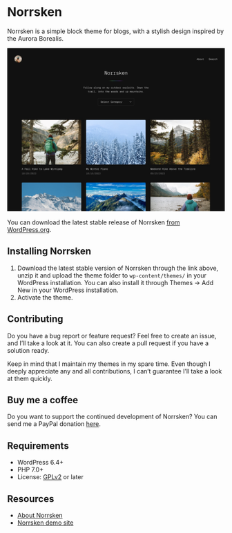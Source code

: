 # Norrsken

Norrsken is a simple block theme for blogs, with a stylish design inspired by the Aurora Borealis.

![Norrsken](https://github.com/andersnoren/norrsken/blob/main/screenshot.jpg)

You can download the latest stable release of Norrsken [from WordPress.org](https://wordpress.org/themes/norrsken/).

## Installing Norrsken
1. Download the latest stable version of Norrsken through the link above, unzip it and upload the theme folder to `wp-content/themes/` in your WordPress installation. You can also install it through Themes → Add New in your WordPress installation.
2. Activate the theme.

## Contributing
Do you have a bug report or feature request? Feel free to create an issue, and I’ll take a look at it. You can also create a pull request if you have a solution ready. 

Keep in mind that I maintain my themes in my spare time. Even though I deeply appreciate any and all contributions, I can’t guarantee I’ll take a look at them quickly.

## Buy me a coffee
Do you want to support the continued development of Norrsken? You can send me a PayPal donation [here](https://www.paypal.com/cgi-bin/webscr?cmd=_donations&business=anders%40andersnoren%2ese&lc=US&item_name=Free%20WordPress%20Themes%20from%20Anders%20Noren&currency_code=USD&bn=PP%2dDonationsBF%3abtn_donateCC_LG%2egif%3aNonHosted).

## Requirements
- WordPress 6.4+
- PHP 7.0+
- License: [GPLv2](https://www.gnu.org/licenses/gpl-2.0.html) or later

## Resources
- [About Norrsken](https://andersnoren.se/teman/norrsken-wordpress-theme/)
- [Norrsken demo site](https://andersnoren.se/themes/norrsken/)

